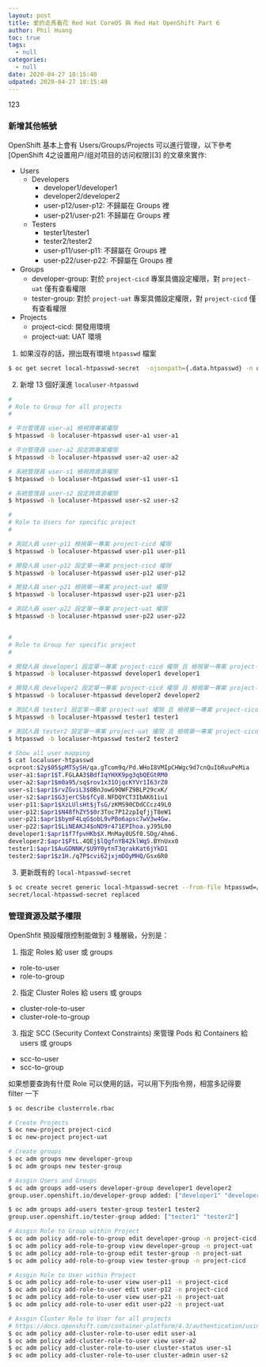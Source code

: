 ```yaml
---
layout: post
title: 愛的走馬看花 Red Hat CoreOS 與 Red Hat OpenShift Part 6
author: Phil Huang
toc: true
tags:
  - null
categories:
  - null
date: 2020-04-27 10:15:40
udpated: 2020-04-27 10:15:40
---
```



123

<!--more-->

### 新增其他帳號

OpenShift 基本上會有 Users/Groups/Projects 可以進行管理，以下參考 [OpenShift 4之设置用户/组对项目的访问权限][3] 的文章來實作:

- Users
  - Developers
    - developer1/developer1
    - developer2/developer2
    - user-p12/user-p12: 不歸屬在 Groups 裡
    - user-p21/user-p21: 不歸屬在 Groups 裡
  - Testers
    - tester1/tester1
    - tester2/tester2
    - user-p11/user-p11: 不歸屬在 Groups 裡
    - user-p22/user-p22: 不歸屬在 Groups 裡
- Groups
  - developer-group: 對於 `project-cicd` 專案具備設定權限，對 `project-uat` 僅有查看權限
  - tester-group: 對於 `project-uat` 專案具備設定權限，對 `project-cicd` 僅有查看權限
- Projects
  - project-cicd: 開發用環境
  - project-uat: UAT 環境

1. 如果沒存的話，撈出既有環境 `htpasswd` 檔案
```bash
$ oc get secret local-htpasswd-secret  -ojsonpath={.data.htpasswd} -n openshift-config | base64 -d | tee localuser-htpasswd
```

2. 新增 13 個好漢進 `localuser-htpasswd`
```bash
#
# Role to Group for all projects
#

# 平台管理員 user-a1 檢視跨專案權限
$ htpasswd -b localuser-htpasswd user-a1 user-a1

# 平台管理員 user-a2 設定跨專案權限
$ htpasswd -b localuser-htpasswd user-a2 user-a2

# 系統管理員 user-s1 檢視跨資源權限
$ htpasswd -b localuser-htpasswd user-s1 user-s1

# 系統管理員 user-s2 設定跨資源權限
$ htpasswd -b localuser-htpasswd user-s2 user-s2

#
# Role to Users for specific project
#

# 測試人員 user-p11 檢視單一專案 project-cicd 權限
$ htpasswd -b localuser-htpasswd user-p11 user-p11

# 開發人員 user-p12 設定單一專案 project-cicd 權限
$ htpasswd -b localuser-htpasswd user-p12 user-p12

# 開發人員 user-p21 檢視單一專案 project-uat 權限
$ htpasswd -b localuser-htpasswd user-p21 user-p21

# 測試人員 user-p22 設定單一專案 project-uat 權限
$ htpasswd -b localuser-htpasswd user-p22 user-p22


#
# Role to Group for specific project
#

# 開發人員 developer1 設定單一專案 project-cicd 權限 且 檢視單一專案 project-uat 權限
$ htpasswd -b localuser-htpasswd developer1 developer1

# 開發人員 developer2 設定單一專案 project-cicd 權限 且 檢視單一專案 project-uat 權限
$ htpasswd -b localuser-htpasswd developer2 developer2

# 測試人員 tester1 設定單一專案 project-uat 權限 且 檢視單一專案 project-cicd 權限
$ htpasswd -b localuser-htpasswd tester1 tester1

# 測試人員 tester2 設定單一專案 project-uat 權限 且 檢視單一專案 project-cicd 權限
$ htpasswd -b localuser-htpasswd tester2 tester2

# Show all user mapping
$ cat localuser-htpasswd
ocproot:$2y$05$pMTSySH/qa.gTcom9q/Pd.WHoI8VMIpCHWgc9d7cnQuIbRuuPeMia
user-a1:$apr1$T.FGLAA3$BdfIqYHXK9pg3qbQEGtRM0
user-a2:$apr1$m0a95/sq$rov1x31OjqcKYVr1I63rZ0
user-s1:$apr1$rvZGviL3$0BnJowG9OWFZ9BLP29cxK/
user-s2:$apr1$G3jerCSb$fCy8.NFDQYCT3IbAK61iu1
user-p11:$apr1$XzLUlsHt$jTsG/zKMS90CDdCCcz49L0
user-p12:$apr1$N48fhZY5$0r3Toc7P12zpIqfjjT8eW1
user-p21:$apr1$bymF4LqG$obL9vPBo6apsc7wV3w4Gw.
user-p22:$apr1$LiNEAKJ4$oND9r471EPIhoa.yJ95L00
developer1:$apr1$f7fpvHKb$X.MnMay0USf0.SOg/4hm6.
developer2:$apr1$FtL.4QEj$lQgfnYB42klWq5.BYnUxx0
tester1:$apr1$AuGDNNK/$U9Y0ytnT3qrakKat6jYkD1
tester2:$apr1$z1H./q7P$cvi62jxjmDOyMHQ/Gsx6R0
```

3. 更新既有的 `local-htpasswd-secret`
```bash
$ oc create secret generic local-htpasswd-secret --from-file htpasswd=/root/user/localuser-htpasswd --dry-run -o yaml -n openshift-config | oc replace -f -
secret/local-htpasswd-secret replaced
```

### 管理資源及賦予權限

OpenShfit 預設權限控制能做到 3 種層級，分別是：
1. 指定 Roles 給 user 或 groups
  - role-to-user
  - role-to-group
2. 指定 Cluster Roles 給 users 或 groups
  - cluster-role-to-user
  - cluster-role-to-group
3. 指定 SCC (Security Context Constraints) 來管理 Pods 和 Containers 給 users 或 groups
  - scc-to-user
  - scc-to-group

如果想要查詢有什麼 Role 可以使用的話，可以用下列指令撈，相當多記得要 filter 一下
```bash
$ oc describe clusterrole.rbac
```

```bash
# Create Projects
$ oc new-project project-cicd
$ oc new-project project-uat

# Create groups
$ oc adm groups new developer-group
$ oc adm groups new tester-group

# Assgin Users and Groups
$ oc adm groups add-users developer-group developer1 developer2
group.user.openshift.io/developer-group added: ["developer1" "developer2" "user-p12" "user-p21"]

$ oc adm groups add-users tester-group tester1 tester2
group.user.openshift.io/tester-group added: ["tester1" "tester2"]

# Assgin Role to Group within Project
$ oc adm policy add-role-to-group edit developer-group -n project-cicd
$ oc adm policy add-role-to-group view developer-group -n project-uat
$ oc adm policy add-role-to-group edit tester-group -n project-uat
$ oc adm policy add-role-to-group view tester-group -n project-cicd

# Assgin Role to User within Project
$ oc adm policy add-role-to-user view user-p11 -n project-cicd
$ oc adm policy add-role-to-user edit user-p12 -n project-cicd
$ oc adm policy add-role-to-user view user-p21 -n project-uat
$ oc adm policy add-role-to-user edit user-p22 -n project-uat

# Assgin Cluster Role to User for all projects
# https://docs.openshift.com/container-platform/4.3/authentication/using-rbac.html#default-roles_using-rbac
$ oc adm policy add-cluster-role-to-user edit user-a1
$ oc adm policy add-cluster-role-to-user view user-a2
$ oc adm policy add-cluster-role-to-user cluster-status user-s1
$ oc adm policy add-cluster-role-to-user cluster-admin user-s2
```